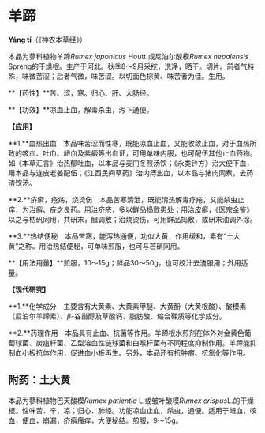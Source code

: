 # 羊蹄

**Yáng tí**（《神农本草经》）

本品为蓼科植物羊蹄*Rumex japonicus* Houtt.或尼泊尔酸模*Rumex nepalensis* Spreng的干燥根。主产于河北。秋季8～9月采挖，洗净，晒干。切片。前者气特殊，味微苦涩；后者气微，味苦涩。以切面色棕黄、味苦者为佳。生用。

**【药性】**苦、涩，寒。归心、肝、大肠经。

**【功效】**凉血止血，解毒杀虫，泻下通便。

**【应用】**

**1.**血热出血　本品味苦涩而性寒，既能凉血止血，又能收敛止血，对于血热所致的咳血、吐血、衄血及紫癜等出血证，可用单味内服，也可配伍其他止血药物。如《本草汇言》治热郁吐血，以本品与麦门冬煎汤饮；《永类钤方》治大便下血，用本品与连皮老姜配伍；《江西民间草药》治内痔出血，以本品与猪肉同煮，去药渣饮汤。

**2.**疥癣，疮疡，烧烫伤　本品苦寒清泄，既能清热解毒疗疮，又能杀虫止痒，为治癣、疥之良药。用治疥疮，多以鲜品捣敷患处；用治皮癣，《医宗金鉴》以之与枯矾同用，共研末，醋调敷；治烧烫伤，可用鲜品捣敷，或研末油调外涂。

**3.**热结便秘　本品苦寒，能泻热通便，功似大黄，作用缓和，素有“土大黄”之称。用治热结便秘，可单味煎服，也可与芒硝同用。

**【用法用量】**煎服，10～15g；鲜品30～50g，也可绞汁去渣服用；外用适量。

**【现代研究】**

**1.**化学成分　主要含有大黄素、大黄素甲醚、大黄酚（大黄根酸）、酸模素（尼泊尔羊蹄素）、*β*-谷甾醇及草酸钙、脂肪酸、缩合鞣质等化学成分。

**2.**药理作用　本品具有止血、抗菌等作用。羊蹄根水煎剂在体外对金黄色葡萄球菌、炭疽杆菌、乙型溶血性链球菌和白喉杆菌有不同程度抑制作用。羊蹄能抑制血小板抗体作用，促进血小板再生。另外，本品还有抗肿瘤、抗氧化等作用。

## 附药：土大黄

本品为蓼科植物巴天酸模*Rumex patientia* L.或皱叶酸模*Rumex crispus*L.的干燥根。性味苦、辛，凉；归心、肺经。功能凉血止血，杀虫，通便。适用于衄血，咳血，便血，崩漏，疥癣瘙痒，大便秘结。煎服，9～15g。